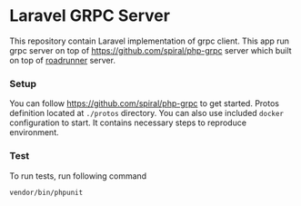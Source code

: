 # Laravel GRPC Server

This repository contain Laravel implementation of grpc client. This app run grpc server on top of https://github.com/spiral/php-grpc server which built on top of [roadrunner](https://roadrunner.dev/) server.

### Setup

You can follow https://github.com/spiral/php-grpc to get started. Protos definition located at `./protos` directory. You can also use included `docker` configuration to start. It contains necessary steps to reproduce environment.

### Test

To run tests, run following command

```vendor/bin/phpunit```